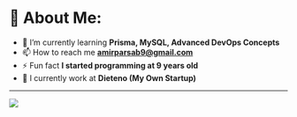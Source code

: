 # 💫 About Me:
- 🌱 I’m currently learning **Prisma, MySQL, Advanced DevOps Concepts**
- 📫 How to reach me **amirparsab9@gmail.com**
- ⚡ Fun fact **I started programming at 9 years old**
- 🏢 I currently work at **Dieteno (My Own Startup)**

---
![](https://github-readme-stats.vercel.app/api/top-langs/?username=amirparsadd&theme=dark&hide_border=true&include_all_commits=false&count_private=false&layout=compact)
